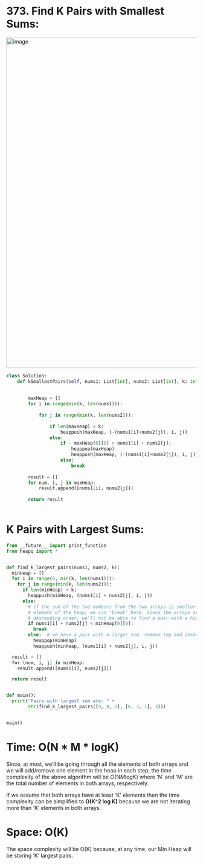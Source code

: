 # 373. Find K Pairs with Smallest Sums:

<img width="874" alt="image" src="https://user-images.githubusercontent.com/35987583/162356678-ff0499fd-deea-4747-aff0-0793d12fb97c.png">



```python
class Solution:
    def kSmallestPairs(self, nums1: List[int], nums2: List[int], k: int) -> List[List[int]]:
        
        
        maxHeap = []
        for i in range(min(k, len(nums1))):
            
            for j in range(min(k, len(nums2))):
                
                if len(maxHeap) < k:
                    heappush(maxHeap, (-(nums1[i]+nums2[j]), i, j))
                else:
                    if - maxHeap[0][0] > nums1[i] + nums2[j]:
                        heappop(maxHeap)
                        heappush(maxHeap, (-(nums1[i]+nums2[j]), i, j))
                    else:
                        break
                        
        result = []            
        for num, i, j in maxHeap:
            result.append([nums1[i], nums2[j]])
            
        return result
                    
```

# K Pairs with Largest Sums: 
```python
from __future__ import print_function
from heapq import *


def find_k_largest_pairs(nums1, nums2, k):
  minHeap = []
  for i in range(0, min(k, len(nums1))):
    for j in range(min(k, len(nums2))):
      if len(minHeap) < k:
        heappush(minHeap, (nums1[i] + nums2[j], i, j))
      else:
        # if the sum of the two numbers from the two arrays is smaller than the smallest(top)
        # element of the heap, we can 'break' here. Since the arrays are sorted in the
        # descending order, we'll not be able to find a pair with a higher sum moving forward
        if nums1[i] + nums2[j] < minHeap[0][0]:
          break
        else:  # we have a pair with a larger sum, remove top and insert this pair in the heap
          heappop(minHeap)
          heappush(minHeap, (nums1[i] + nums2[j], i, j))

  result = []
  for (num, i, j) in minHeap:
    result.append([nums1[i], nums2[j]])

  return result


def main():
  print("Pairs with largest sum are: " +
        str(find_k_largest_pairs([9, 8, 2], [6, 3, 1], 3)))


main()
```



# Time: O(N * M * logK)
Since, at most, we’ll be going through all the elements of both arrays and we will add/remove one element in the heap in each step, the time complexity of the above algorithm will be O(N*M*logK)  where ‘N’ and ‘M’ are the total number of elements in both arrays, respectively.

If we assume that both arrays have at least ‘K’ elements then the time complexity can be simplified to **O(K^2 log K)** because we are not iterating more than ‘K’ elements in both arrays.

# Space: O(K)
The space complexity will be O(K) because, at any time, our Min Heap will be storing ‘K’ largest pairs.






